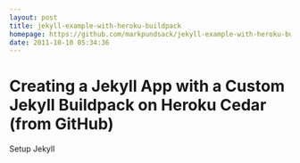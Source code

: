 ```yaml
---
layout: post
title: jekyll-example-with-heroku-buildpack
homepage: https://github.com/markpundsack/jekyll-example-with-heroku-buildpack
date: 2011-10-10 05:34:36
---
```

Creating a Jekyll App with a Custom Jekyll Buildpack on Heroku Cedar (from GitHub)
===

Setup Jekyll
